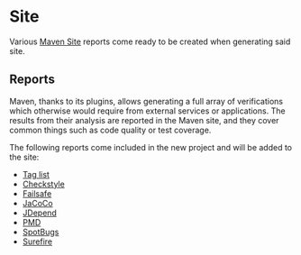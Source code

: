 # Site

Various [Maven Site][maven-site] reports come ready to be created when generating said site.

## Reports

Maven, thanks to its plugins, allows generating a full array of verifications which otherwise would require from external services or applications. The results from their analysis are reported in the Maven site, and they cover common things such as code quality or test coverage.

The following reports come included in the new project and will be added to the site:

- [Tag list](https://www.mojohaus.org)
- [Checkstyle](https://maven.apache.org/plugins/maven-checkstyle-plugin/)
- [Failsafe](https://maven.apache.org/surefire/maven-failsafe-plugin/)
- [JaCoCo](https://www.eclemma.org/jacoco/trunk/doc/maven.html)
- [JDepend](mojo.codehaus.org/jdepend-maven-plugin)
- [PMD](https://maven.apache.org/plugins/maven-pmd-plugin/)
- [SpotBugs](https://spotbugs.github.io/spotbugs-maven-plugin/)
- [Surefire](https://maven.apache.org/surefire/maven-surefire-plugin/)

[maven-site]: http://maven.apache.org/guides/mini/guide-site.html
